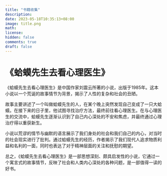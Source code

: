 ```yaml
---
title: "书籍收集"
description: 
date: 2023-05-18T10:35:13+08:00
image: title.png
math: 
license: 
hidden: false
comments: true
draft: false
---
```


# 《蛤蟆先生去看心理医生》

《蛤蟆先生去看心理医生》是中国作家刘震云所著的小说，出版于1985年。这本小说以一个荒诞的故事情节为背景，揭示了人性的复杂和社会的丑陋。

故事主要讲述了一个叫做蛤蟆先生的人，在某个晚上突然发现自己变成了一只大蛤蟆。在接下来的日子里，他试图寻找治疗方法，最终前往看心理医生。在与心理医生的交流中，蛤蟆先生逐渐认识到了自己内心深处的不安和焦虑，并最终通过心理治疗得以重获新生。

小说以荒谬的情节与幽默的语言展示了我们身处的社会和我们自己的内心，对当时的社会现实进行了批判。通过蛤蟆先生的经历，作者揭示了我们现代人追求物质利益和名利的一面，同时也表达了对于精神层面的关注和抚慰的期望。

总之，《蛤蟆先生去看心理医生》是一部思想深刻、颇具启发性的小说，它通过一个寓言式的故事情节，反映了社会和人类内心深处的各种问题，是一部值得一读的好书。